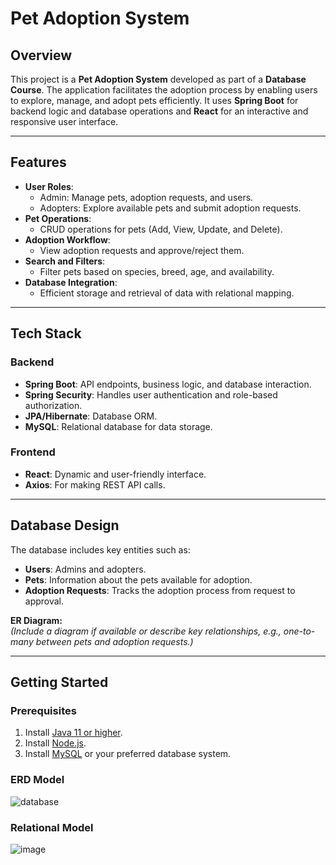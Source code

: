 # Pet Adoption System  

## Overview  
This project is a **Pet Adoption System** developed as part of a **Database Course**. The application facilitates the adoption process by enabling users to explore, manage, and adopt pets efficiently. It uses **Spring Boot** for backend logic and database operations and **React** for an interactive and responsive user interface.  

---

## Features  
- **User Roles**:  
  - Admin: Manage pets, adoption requests, and users.  
  - Adopters: Explore available pets and submit adoption requests.  
- **Pet Operations**:  
  - CRUD operations for pets (Add, View, Update, and Delete).  
- **Adoption Workflow**:  
  - View adoption requests and approve/reject them.  
- **Search and Filters**:  
  - Filter pets based on species, breed, age, and availability.  
- **Database Integration**:  
  - Efficient storage and retrieval of data with relational mapping.  

---

## Tech Stack  

### Backend  
- **Spring Boot**: API endpoints, business logic, and database interaction.  
- **Spring Security**: Handles user authentication and role-based authorization.  
- **JPA/Hibernate**: Database ORM.  
- **MySQL**: Relational database for data storage.  

### Frontend  
- **React**: Dynamic and user-friendly interface.  
- **Axios**: For making REST API calls.  

---

## Database Design  
The database includes key entities such as:  
- **Users**: Admins and adopters.  
- **Pets**: Information about the pets available for adoption.  
- **Adoption Requests**: Tracks the adoption process from request to approval.  

**ER Diagram:**  
*(Include a diagram if available or describe key relationships, e.g., one-to-many between pets and adoption requests.)*  

---

## Getting Started  

### Prerequisites  
1. Install [Java 11 or higher](https://adoptopenjdk.net/).  
2. Install [Node.js](https://nodejs.org/).  
3. Install [MySQL](https://www.mysql.com/) or your preferred database system.  

### ERD Model
![database](https://github.com/user-attachments/assets/befb45a1-2cc4-4d6f-9f88-fe431a39cf31)

### Relational Model
![image](https://github.com/user-attachments/assets/5de60c50-13c9-4c1b-8f75-fb600a14a7c8)


